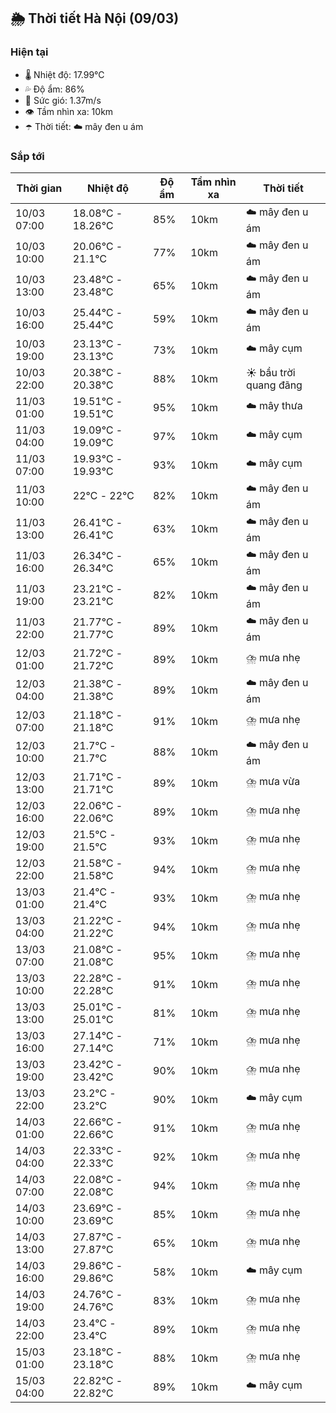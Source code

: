 ## 🌦️ Thời tiết Hà Nội (09/03)

### Hiện tại

- 🌡️ Nhiệt độ: 17.99℃
- 💦 Độ ẩm: 86%
- 💨 Sức gió: 1.37m/s
- 👁️ Tầm nhìn xa: 10km
- ☂️ Thời tiết: ☁️ mây đen u ám

### Sắp tới

| Thời gian | Nhiệt độ | Độ ẩm | Tầm nhìn xa | Thời tiết |
| --- | --- | --- | --- | --- |
| 10/03 07:00 | 18.08℃ - 18.26℃ | 85% | 10km | ☁️ mây đen u ám |
| 10/03 10:00 | 20.06℃ - 21.1℃ | 77% | 10km | ☁️ mây đen u ám |
| 10/03 13:00 | 23.48℃ - 23.48℃ | 65% | 10km | ☁️ mây đen u ám |
| 10/03 16:00 | 25.44℃ - 25.44℃ | 59% | 10km | ☁️ mây đen u ám |
| 10/03 19:00 | 23.13℃ - 23.13℃ | 73% | 10km | ☁️ mây cụm |
| 10/03 22:00 | 20.38℃ - 20.38℃ | 88% | 10km | ☀️ bầu trời quang đãng |
| 11/03 01:00 | 19.51℃ - 19.51℃ | 95% | 10km | ☁️ mây thưa |
| 11/03 04:00 | 19.09℃ - 19.09℃ | 97% | 10km | ☁️ mây cụm |
| 11/03 07:00 | 19.93℃ - 19.93℃ | 93% | 10km | ☁️ mây cụm |
| 11/03 10:00 | 22℃ - 22℃ | 82% | 10km | ☁️ mây đen u ám |
| 11/03 13:00 | 26.41℃ - 26.41℃ | 63% | 10km | ☁️ mây đen u ám |
| 11/03 16:00 | 26.34℃ - 26.34℃ | 65% | 10km | ☁️ mây đen u ám |
| 11/03 19:00 | 23.21℃ - 23.21℃ | 82% | 10km | ☁️ mây đen u ám |
| 11/03 22:00 | 21.77℃ - 21.77℃ | 89% | 10km | ☁️ mây đen u ám |
| 12/03 01:00 | 21.72℃ - 21.72℃ | 89% | 10km | ⛈️ mưa nhẹ |
| 12/03 04:00 | 21.38℃ - 21.38℃ | 89% | 10km | ☁️ mây đen u ám |
| 12/03 07:00 | 21.18℃ - 21.18℃ | 91% | 10km | ⛈️ mưa nhẹ |
| 12/03 10:00 | 21.7℃ - 21.7℃ | 88% | 10km | ☁️ mây đen u ám |
| 12/03 13:00 | 21.71℃ - 21.71℃ | 89% | 10km | ⛈️ mưa vừa |
| 12/03 16:00 | 22.06℃ - 22.06℃ | 89% | 10km | ⛈️ mưa nhẹ |
| 12/03 19:00 | 21.5℃ - 21.5℃ | 93% | 10km | ⛈️ mưa nhẹ |
| 12/03 22:00 | 21.58℃ - 21.58℃ | 94% | 10km | ⛈️ mưa nhẹ |
| 13/03 01:00 | 21.4℃ - 21.4℃ | 93% | 10km | ⛈️ mưa nhẹ |
| 13/03 04:00 | 21.22℃ - 21.22℃ | 94% | 10km | ⛈️ mưa nhẹ |
| 13/03 07:00 | 21.08℃ - 21.08℃ | 95% | 10km | ⛈️ mưa nhẹ |
| 13/03 10:00 | 22.28℃ - 22.28℃ | 91% | 10km | ⛈️ mưa nhẹ |
| 13/03 13:00 | 25.01℃ - 25.01℃ | 81% | 10km | ⛈️ mưa nhẹ |
| 13/03 16:00 | 27.14℃ - 27.14℃ | 71% | 10km | ⛈️ mưa nhẹ |
| 13/03 19:00 | 23.42℃ - 23.42℃ | 90% | 10km | ⛈️ mưa nhẹ |
| 13/03 22:00 | 23.2℃ - 23.2℃ | 90% | 10km | ☁️ mây cụm |
| 14/03 01:00 | 22.66℃ - 22.66℃ | 91% | 10km | ⛈️ mưa nhẹ |
| 14/03 04:00 | 22.33℃ - 22.33℃ | 92% | 10km | ⛈️ mưa nhẹ |
| 14/03 07:00 | 22.08℃ - 22.08℃ | 94% | 10km | ⛈️ mưa nhẹ |
| 14/03 10:00 | 23.69℃ - 23.69℃ | 85% | 10km | ⛈️ mưa nhẹ |
| 14/03 13:00 | 27.87℃ - 27.87℃ | 65% | 10km | ⛈️ mưa nhẹ |
| 14/03 16:00 | 29.86℃ - 29.86℃ | 58% | 10km | ☁️ mây cụm |
| 14/03 19:00 | 24.76℃ - 24.76℃ | 83% | 10km | ⛈️ mưa nhẹ |
| 14/03 22:00 | 23.4℃ - 23.4℃ | 89% | 10km | ⛈️ mưa nhẹ |
| 15/03 01:00 | 23.18℃ - 23.18℃ | 88% | 10km | ⛈️ mưa nhẹ |
| 15/03 04:00 | 22.82℃ - 22.82℃ | 89% | 10km | ☁️ mây cụm |
